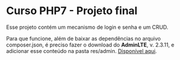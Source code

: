 # Curso PHP7 - Projeto final

Esse projeto contém um mecanismo de login e senha e um CRUD.

Para que funcione, além de baixar as dependências no arquivo composer.json, é preciso fazer o download do **AdminLTE**, v. 2.3.11, e adicionar esse conteúdo na pasta res/admin. [Disponível aqui](https://github.com/almasaeed2010/AdminLTE/releases).